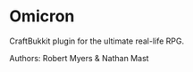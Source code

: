 Omicron
=======

CraftBukkit plugin for the ultimate real-life RPG.

Authors: Robert Myers & Nathan Mast
